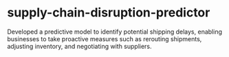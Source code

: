 # supply-chain-disruption-predictor
Developed a predictive model to identify potential shipping delays, enabling businesses to take proactive measures such as rerouting shipments, adjusting inventory, and negotiating with suppliers.
